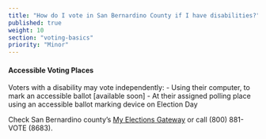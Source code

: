 ```yaml
---
title: "How do I vote in San Bernardino County if I have disabilities?"
published: true
weight: 10
section: "voting-basics"
priority: "Minor"
---
```


#### Accessible Voting Places    

Voters with a disability may vote independently:
	- Using their computer, to mark an accessible ballot [available soon]
    - At their assigned polling place using an accessible ballot marking device on Election Day

Check San Bernardino county’s [My Elections Gateway](https://www.sbcountyelections.com/VoterRegistration/MyElectionGatewayInfo.aspx) or call (800) 881-VOTE (8683).  
